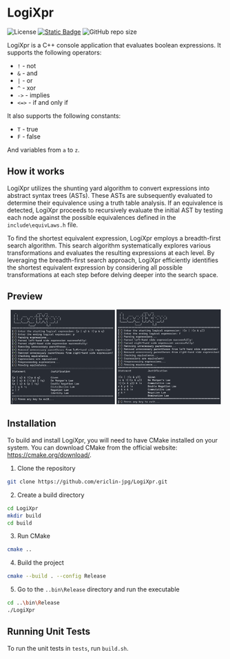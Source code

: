 # LogiXpr
![License](https://img.shields.io/github/license/eric-exe/LogiXpr)
[![Static Badge](https://img.shields.io/badge/docs-read-blue)](https://eric-exe.github.io/LogiXpr/)
![GitHub repo size](https://img.shields.io/github/repo-size/eric-exe/LogiXpr)

LogiXpr is a C++ console application that evaluates boolean expressions. It supports the following operators:
- `!` - not
- `&` - and
- `|` - or
- `^` - xor
- `->` - implies
- `<=>` - if and only if

It also supports the following constants:
- `T` - true
- `F` - false

And variables from `a` to `z`.

## How it works
LogiXpr utilizes the shunting yard algorithm to convert expressions into abstract syntax trees (ASTs). These ASTs are subsequently evaluated to determine their equivalence using a truth table analysis. If an equivalence is detected, LogiXpr proceeds to recursively evaluate the initial AST by testing each node against the possible equivalences defined in the `include\equivLaws.h` file.

To find the shortest equivalent expression, LogiXpr employs a breadth-first search algorithm. This search algorithm systematically explores various transformations and evaluates the resulting expressions at each level. By leveraging the breadth-first search approach, LogiXpr efficiently identifies the shortest equivalent expression by considering all possible transformations at each step before delving deeper into the search space.

## Preview
<p align="center" width="100%">
  <img src="preview/preview_1.png" width="48%"/>
  <img src="preview/preview_2.png" width="48%"/>
</p>

## Installation
To build and install LogiXpr, you will need to have CMake installed on your system. You can download CMake from the official website: https://cmake.org/download/.

1. Clone the repository
```bash
git clone https://github.com/ericlin-jpg/LogiXpr.git
```

2. Create a build directory
```bash
cd LogiXpr
mkdir build
cd build
```

3. Run CMake
```bash
cmake ..
```

4. Build the project
```bash
cmake --build . --config Release
```

5. Go to the `..bin\Release` directory and run the executable
```bash
cd ..\bin\Release
./LogiXpr
```

## Running Unit Tests
To run the unit tests in `tests`, run `build.sh`.
